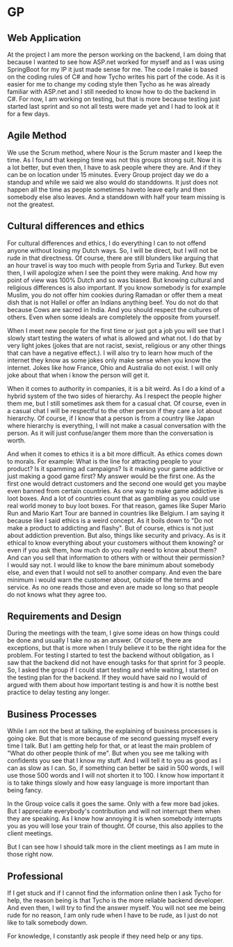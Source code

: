 # GP

## Web Application
At the project I am more the person working on the backend, I am doing that because I wanted to see how ASP.net worked for myself and as I was using SpringBoot for my IP it just made sense for me. The code I make is based on the coding rules of C# and how Tycho writes his part of the code. As it is easier for me to change my coding style then Tycho as he was already familiar with ASP.net and I still needed to know how to do the backend in C#. 
For now, I am working on testing, but that is more because testing just started last sprint and so not all tests were made yet and I had to look at it for a few days.

## Agile Method
We use the Scrum method, where Nour is the Scrum master and I keep the time. As I found that keeping time was not this groups strong suit. 
Now it is a lot better, but even then, I have to ask people where they are. And if they can be on location under 15 minutes. 
Every Group project day we do a standup and while we said we also would do standdowns. It just does not happen all the time as people sometimes haveto leave early and then somebody else also leaves. And a standdown with half your team missing is not the greatest.

## Cultural differences and ethics
For cultural differences and ethics, I do everything I can to not offend anyone without losing my Dutch ways. So, I will be direct, but I will not be rude in that directness. 
Of course, there are still blunders like arguing that an hour travel is way too much with people from Syria and Turkey. 
But even then, I will apologize when I see the point they were making. And how my point of view was 100% Dutch and so was biased.
But knowing cultural and religious differences is also important. If you know somebody is for example Muslim, you do not offer him cookies during Ramadan or offer them a meat dish that is not Hallel or offer an Indians anything beef. You do not do that because Cows are sacred in India. And you should respect the cultures of others. Even when some ideals are completely the opposite from yourself.

When I meet new people for the first time or just got a job you will see that I slowly start testing the waters of what is allowed and what not. I do that by very light jokes (jokes that are not racist, sexist, religious or any other things that can have a negative effect.). I will also try to learn how much of the internet they know as some jokes only make sense when you know the internet. Jokes like how France, Ohio and Australia do not exist. I will only joke about that when i know the person will get it. 

When it comes to authority in companies, it is a bit weird. As I do a kind of a hybrid system of the two sides of hierarchy. As I respect the people higher them me, but I still sometimes ask them for a casual chat. Of course, even in a casual chat I will be respectful to the other person if they care a lot about hierarchy. Of course, if I know that a person is from a country like Japan where hierarchy is everything, I will not make a casual conversation with the person. As it will just confuse/anger them more than the conversation is worth. 

And when it comes to ethics it is a bit more difficult. As ethics comes down to morals. For example: What is the line for attracting people to your product? 
Is it spamming ad campaigns? Is it making your game addictive or just making a good game first? My answer would be the first one. As the first one would detract customers and the second one would get you maybe even banned from certain countries. As one way to make game addictive is loot boxes. And a lot of countries count that as gambling as you could use real world money to buy loot boxes. For that reason, games like Super Mario Run and Mario Kart Tour are banned in countries like Belgium. I am saying it because like I said ethics is a weird concept. As it boils down to "Do not make a product to addicting and flashy". 
But of course, ethics is not just about addiction prevention. But also, things like security and privacy. As is it ethical to know everything about your customers without them knowing? or even if you ask them, how much do you really need to know about them? And can you sell that information to others with or without their permission? I would say not. I would like to know the bare minimum about somebody else, and even that I would not sell to another company. And even the bare minimum i would warn the customer about, outside of the terms and service. As no one reads those and even are made so long so that people do not knows what they agree too.


## Requirements and Design
During the meetings with the team, I give some ideas on how things could be done and usually I take no as an answer. Of course, there are exceptions, but that is more when I truly believe it to be the right idea for the problem. 
For testing I started to test the backend without obligation, as I saw that the backend did not have enough tasks for that sprint for 3 people. So, I asked the group if I could start testing and while waiting, I started on the testing plan for the backend. If they would have said no I would of argued with them about how important testing is and how it is notthe best practice to delay testing any longer.

## Business Processes
While I am not the best at talking, the explaining of business processes is going oke. But that is more because of me second guessing myself every time I talk. But I am getting help for that, or at least the main problem of "What do other people think of me". But when you see me talking with confidents you see that I know my stuff. And I will tell it to you as good as I can as slow as I can. So, if something can better be said in 500 words, I will use those 500 words and I will not shorten it to 100. I know how important it is to take things slowly and how easy language is more important than being fancy. 

In the Group voice calls it goes the same. Only with a few more bad jokes. But I appreciate everybody's contribution and will not interrupt them when they are speaking. As I know how annoying it is when somebody interrupts you as you will lose your train of thought. Of course, this also applies to the client meetings. 

But I can see how I should talk more in the client meetings as I am mute in those right now.

## Professional
If I get stuck and if I cannot find the information online then I ask Tycho for help, the reason being is that Tycho is the more reliable backend developer. 
And even then, I will try to find the answer myself. You will not see me being rude for no reason, I am only rude when I have to be rude, as I just do not like to talk somebody down. 

For knowledge, I constantly ask people if they need help or any tips.

